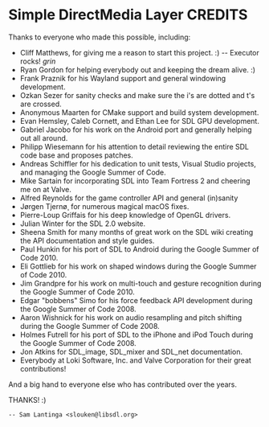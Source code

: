 # Simple DirectMedia Layer CREDITS

Thanks to everyone who made this possible, including:

- Cliff Matthews, for giving me a reason to start this project. :)  -- Executor rocks!  *grin*
- Ryan Gordon for helping everybody out and keeping the dream alive. :)
- Frank Praznik for his Wayland support and general windowing development.
- Ozkan Sezer for sanity checks and make sure the i's are dotted and t's are crossed.
- Anonymous Maarten for CMake support and build system development.
- Evan Hemsley, Caleb Cornett, and Ethan Lee for SDL GPU development.
- Gabriel Jacobo for his work on the Android port and generally helping out all around.
- Philipp Wiesemann for his attention to detail reviewing the entire SDL code base and proposes patches.
- Andreas Schiffler for his dedication to unit tests, Visual Studio projects, and managing the Google Summer of Code.
- Mike Sartain for incorporating SDL into Team Fortress 2 and cheering me on at Valve.
- Alfred Reynolds for the game controller API and general (in)sanity
- Jørgen Tjernø¸ for numerous magical macOS fixes.
- Pierre-Loup Griffais for his deep knowledge of OpenGL drivers.
- Julian Winter for the SDL 2.0 website.
- Sheena Smith for many months of great work on the SDL wiki creating the API documentation and style guides.
- Paul Hunkin for his port of SDL to Android during the Google Summer of Code 2010.
- Eli Gottlieb for his work on shaped windows during the Google Summer of Code 2010.
- Jim Grandpre for his work on multi-touch and gesture recognition during
  the Google Summer of Code 2010.
- Edgar "bobbens" Simo for his force feedback API development during the
  Google Summer of Code 2008.
- Aaron Wishnick for his work on audio resampling and pitch shifting during
  the Google Summer of Code 2008.
- Holmes Futrell for his port of SDL to the iPhone and iPod Touch during the
  Google Summer of Code 2008.
- Jon Atkins for SDL_image, SDL_mixer and SDL_net documentation.
- Everybody at Loki Software, Inc. and Valve Corporation for their great contributions!

 And a big hand to everyone else who has contributed over the years.

THANKS! :)

    -- Sam Lantinga <slouken@libsdl.org>


